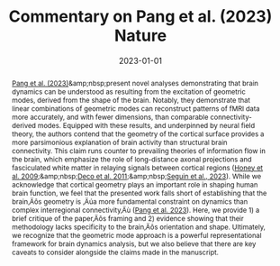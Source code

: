 ---
title: "Commentary on Pang et al. (2023) Nature"
date: 2023-01-01
authors_string: Joshua Faskowitz, Daniel Moyer, Daniel Handwerker, Javier Gonzalez-Castillo, Peter Bandettini, Saad Jbabdi, Richard Betzel
authors:
   - Joshua Faskowitz
   - Daniel Moyer
   - Daniel Handwerker
   - Javier Gonzalez-Castillo
   - Peter Bandettini
   - Saad Jbabdi
   - Richard Betzel
author_ids:
   - joshua_faskowitz
   - daniel_handwerker
   - javier_gonzalez-castillo
   - peter_bandettini
journal: 'BioRxiv'
volume: 
issue: 
pages: 
book_title: ''
publisher: ''
abstract: '<p><a href=&amp;quot;https://www.biorxiv.org/content/10.1101/2023.07.20.549785v1#ref-14&amp;quot;>Pang et al. (2023)</a>&amp;amp;nbsp;present novel analyses demonstrating that brain dynamics can be understood as resulting from the excitation of geometric modes, derived from the shape of the brain. Notably, they demonstrate that linear combinations of geometric modes can reconstruct patterns of fMRI data more accurately, and with fewer dimensions, than comparable connectivity-derived modes. Equipped with these results, and underpinned by neural field theory, the authors contend that the geometry of the cortical surface provides a more parsimonious explanation of brain activity than structural brain connectivity. This claim runs counter to prevailing theories of information flow in the brain, which emphasize the role of long-distance axonal projections and fasciculated white matter in relaying signals between cortical regions (<a href=&amp;quot;https://www.biorxiv.org/content/10.1101/2023.07.20.549785v1#ref-9&amp;quot;>Honey et al. 2009</a>;&amp;amp;nbsp;<a href=&amp;quot;https://www.biorxiv.org/content/10.1101/2023.07.20.549785v1#ref-5&amp;quot;>Deco et al. 2011</a>;&amp;amp;nbsp;<a href=&amp;quot;https://www.biorxiv.org/content/10.1101/2023.07.20.549785v1#ref-18&amp;quot;>Seguin et al., 2023</a>). While we acknowledge that cortical geometry plays an important role in shaping human brain function, we feel that the presented work falls short of establishing that the brain‚Äôs geometry is ‚Äúa more fundamental constraint on dynamics than complex interregional connectivity‚Äù (<a href=&amp;quot;https://www.biorxiv.org/content/10.1101/2023.07.20.549785v1#ref-14&amp;quot;>Pang et al. 2023</a>). Here, we provide 1) a brief critique of the paper‚Äôs framing and 2) evidence showing that their methodology lacks specificity to the brain‚Äôs orientation and shape. Ultimately, we recognize that the geometric mode approach is a powerful representational framework for brain dynamics analysis, but we also believe that there are key caveats to consider alongside the claims made in the manuscript.</p>'
project_id: bold_connectivity_dynamics
paper_url: 
doi: https://doi.org/10.1101/2023.07.20.549785
data_loc: ''
code_loc: 'https://github.com/faskowit/eigenmodes_nulls'
file: '/assets/publications//assets/publications/'
file_name: '/assets/publications/'
type: journal_article
pub_str: ' (2023) BioRxiv '
layout: publication 
---